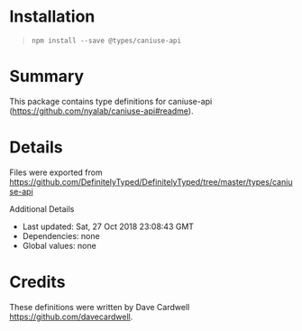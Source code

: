 # Installation
> `npm install --save @types/caniuse-api`

# Summary
This package contains type definitions for caniuse-api (https://github.com/nyalab/caniuse-api#readme).

# Details
Files were exported from https://github.com/DefinitelyTyped/DefinitelyTyped/tree/master/types/caniuse-api

Additional Details
 * Last updated: Sat, 27 Oct 2018 23:08:43 GMT
 * Dependencies: none
 * Global values: none

# Credits
These definitions were written by Dave Cardwell <https://github.com/davecardwell>.
